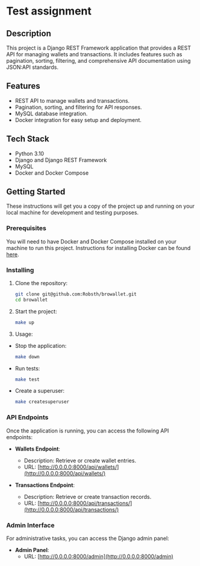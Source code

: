 # Test assignment

## Description
This project is a Django REST Framework application that provides a REST API for managing wallets and transactions. It includes features such as pagination, sorting, filtering, and comprehensive API documentation using JSON:API standards.

## Features
- REST API to manage wallets and transactions.
- Pagination, sorting, and filtering for API responses.
- MySQL database integration.
- Docker integration for easy setup and deployment.

## Tech Stack
- Python 3.10
- Django and Django REST Framework
- MySQL
- Docker and Docker Compose

## Getting Started

These instructions will get you a copy of the project up and running on your local machine for development and testing purposes.

### Prerequisites

You will need to have Docker and Docker Compose installed on your machine to run this project. Instructions for installing Docker can be found [here](https://docs.docker.com/get-docker/).

### Installing

1. Clone the repository:
   ```bash
   git clone git@github.com:Robsth/browallet.git
   cd browallet
   
2. Start the project:
   ```bash
   make up

3. Usage:  
- Stop the application:
   ```bash
   make down
- Run tests:
   ```bash
   make test
- Create a superuser:
   ```bash
   make createsuperuser

### API Endpoints

Once the application is running, you can access the following API endpoints:

- **Wallets Endpoint**:
  - Description: Retrieve or create wallet entries.
  - URL: [http://0.0.0.0:8000/api/wallets/](http://0.0.0.0:8000/api/wallets/)

- **Transactions Endpoint**:
  - Description: Retrieve or create transaction records.
  - URL: [http://0.0.0.0:8000/api/transactions/](http://0.0.0.0:8000/api/transactions/)

### Admin Interface

For administrative tasks, you can access the Django admin panel:

- **Admin Panel**:
  - URL: [http://0.0.0.0:8000/admin](http://0.0.0.0:8000/admin)